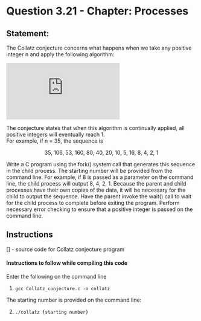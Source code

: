 # Question 3.21 - Chapter: Processes
## Statement:
The Collatz conjecture concerns what happens when we take any positive integer n and apply the following algorithm:

![](https://latex.codecogs.com/gif.latex?n%20%3D%20%5Cleft%5C%7B%20%5Cbegin%7Barray%7D%7Brcl%7D%20%7B%5Cfrac%7Bn%7D%7B2%7D%7D%20%5C%2C%2C%26%20%5Cmbox%7Bif%20n%20is%20even%7D%20%5C%5C%203%20%5Ctimes%20n%20&plus;%201%20%5C%2C%2C%26%20%5Cmbox%7Bif%20n%20is%20odd%7D%20%5Cend%7Barray%7D%5Cright.)

<p>The conjecture states that when this algorithm is continually applied,
all positive integers will eventually reach 1.<br> For example, if n = 35, the
sequence is<p>
<p align="center">35, 106, 53, 160, 80, 40, 20, 10, 5, 16, 8, 4, 2, 1<p>
<p>Write a C program using the fork() system call that generates this sequence in the child process. The starting number will be provided 
from the command line. For example, if 8 is passed as a parameter on the command line, the child process will output 8, 4, 2, 1. Because the
parent and child processes have their own copies of the data, it will be necessary for the child to output the sequence. Have the parent invoke
the wait() call to wait for the child process to complete before exiting the program. Perform necessary error checking to ensure that a positive
integer is passed on the command line.<p>
  
## Instructions
[] - source code for Collatz conjecture program
  
#### Instructions to follow while compiling this code
Enter the following on the command line<br>
1. ``` gcc Collatz_conjecture.c -o collatz ```
  
The starting number is provided on the command line:<br> 
  
2. ``` ./collatz {starting number} ```
  
